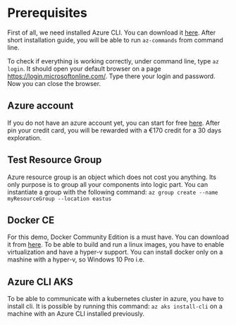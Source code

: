 # Prerequisites

First of all, we need installed Azure CLI. You can download it [here](https://docs.microsoft.com/en-us/cli/azure/install-azure-cli-windows?view=azure-cli-latest). After short installation guide, you will be able to run `az-commands` from command line.

To check if everything is working correctly, under command line, type `az login`. It should open your default browser on a page https://login.microsoftonline.com/. Type there your login and password. Now you can close the browser.

## Azure account
If you do not have an azure account yet, you can start for free [here](https://azure.microsoft.com/en-us/free/). After pin your credit card, you will be rewarded with a €170 credit for a 30 days exploration.

## Test Resource Group
Azure resource group is an object which does not cost you anything. Its only purpose is to group all your components into logic part. You can instantiate a group with the following command:
`az group create --name myResourceGroup --location eastus`

## Docker CE
For this demo, Docker Community Edition is a must have. You can download it from [here](https://www.docker.com/get-started). To be able to build and run a linux images, you have to enable virtualization and have a hyper-v support. You can install docker only on a mashine with a hyper-v, so Windows 10 Pro i.e.

## Azure CLI AKS
To be able to communicate with a kubernetes cluster in azure, you have to install cli. It is possible by running this command: `az aks install-cli` on a machine with an Azure CLI installed previously.
